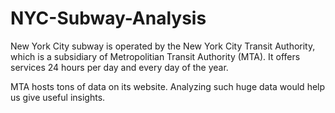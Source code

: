# NYC-Subway-Analysis
New York City subway is operated by the New York City Transit Authority, which is a subsidiary of Metropolitian Transit Authority (MTA). It offers services 24 hours per day and every day of the year.

MTA hosts tons of data on its website. Analyzing such huge data would help us give useful insights.
